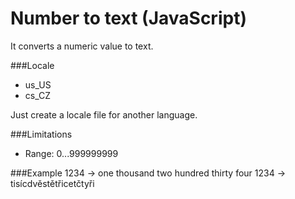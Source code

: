 # Number to text (JavaScript)
It converts a numeric value to text.

###Locale
 - us_US
 - cs_CZ
 
Just create a locale file for another language.
 
###Limitations
 - Range: 0...999999999
 
###Example
1234 -> one thousand two hundred thirty four
1234 -> tisícdvěstětřicetčtyři